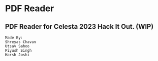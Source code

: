 # PDF Reader
PDF Reader for Celesta 2023 Hack It Out. (WIP)
---
    Made By:
    Shreyas Chavan
    Utsav Sahoo
    Piyush Singh
    Harsh Joshi
